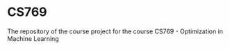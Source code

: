 # CS769
The repository of the course project for the course CS769 - Optimization in Machine Learning
